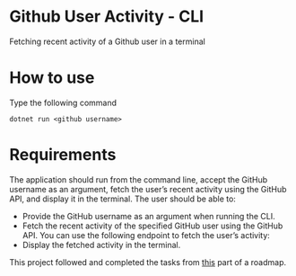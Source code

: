 
# Github User Activity - CLI

Fetching recent activity of a Github user in a terminal

# How to use
Type the following command
```console
dotnet run <github username>
```
# Requirements

The application should run from the command line, accept the GitHub username as an argument, fetch the user’s recent activity using the GitHub API, and display it in the terminal. The user should be able to:

- Provide the GitHub username as an argument when running the CLI. 
- Fetch the recent activity of the specified GitHub user using the GitHub API. You can use the following endpoint to fetch the user’s activity: 
- Display the fetched activity in the terminal. 

This project followed and completed the tasks from [this](https://roadmap.sh/projects/task-tracker) part of a roadmap.